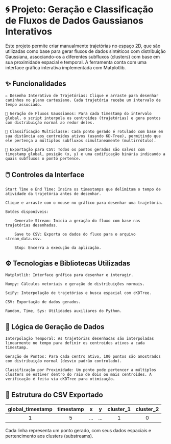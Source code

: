 # 🌀  Projeto: Geração e Classificação de Fluxos de Dados Gaussianos Interativos

Este projeto permite criar manualmente trajetórias no espaço 2D, que são utilizadas como base para gerar fluxos de dados sintéticos com distribuição Gaussiana, associando-os a diferentes subfluxos (clusters) com base em sua proximidade espacial e temporal. A ferramenta conta com uma interface gráfica interativa implementada com Matplotlib.

## ✨ Funcionalidades

    ✏️ Desenho Interativo de Trajetórias: Clique e arraste para desenhar caminhos no plano cartesiano. Cada trajetória recebe um intervalo de tempo associado.

    🧠 Geração de Fluxos Gaussianos: Para cada timestamp do intervalo global, o script interpola os centroides (trajetórias) e gera pontos com distribuição normal ao redor deles.

    🧮 Classificação Multiclasse: Cada ponto gerado é rotulado com base em sua distância aos centroides ativos (usando KD-Tree), permitindo que ele pertença a múltiplos subfluxos simultaneamente (multirrótulo).

    💾 Exportação para CSV: Todos os pontos gerados são salvos com timestamp global, posição (x, y) e uma codificação binária indicando a quais subfluxos o ponto pertence.

## 🖱️ Controles da Interface

    Start Time e End Time: Insira os timestamps que delimitam o tempo de atividade da trajetória antes de desenhar.

    Clique e arraste com o mouse no gráfico para desenhar uma trajetória.

    Botões disponíveis:

        Generate Stream: Inicia a geração do fluxo com base nas trajetórias desenhadas.

        Save to CSV: Exporta os dados do fluxo para o arquivo stream_data.csv.

        Stop: Encerra a execução da aplicação.

## ⚙️ Tecnologias e Bibliotecas Utilizadas

    Matplotlib: Interface gráfica para desenhar e interagir.

    Numpy: Cálculos vetoriais e geração de distribuições normais.

    SciPy: Interpolação de trajetórias e busca espacial com cKDTree.

    CSV: Exportação de dados gerados.

    Random, Time, Sys: Utilidades auxiliares do Python.

## 🧪 Lógica de Geração de Dados

    Interpolação Temporal: As trajetórias desenhadas são interpoladas linearmente no tempo para definir os centroides ativos a cada timestamp.

    Geração de Pontos: Para cada centro ativo, 100 pontos são amostrados com distribuição normal (desvio padrão controlado).

    Classificação por Proximidade: Um ponto pode pertencer a múltiplos clusters se estiver dentro do raio de dois ou mais centroides. A verificação é feita via cKDTree para otimização.

## 📂 Estrutura do CSV Exportado

| global_timestamp | timestamp | x | y | cluster_1 | cluster_2 |
| :--: | :--: | :--: | :--: | :--: | :--: |
| 1 | 5 | ... | ... | 1 | 0 | 

Cada linha representa um ponto gerado, com seus dados espaciais e pertencimento aos clusters (substreams).